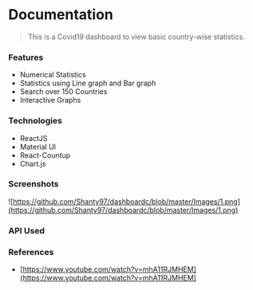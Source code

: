 
# Documentation

> This is a Covid19 dashboard to view basic country-wise statistics.

### Features

- Numerical Statistics
- Statistics using Line graph and Bar graph
- Search over 150 Countries
- Interactive Graphs

### Technologies

- ReactJS
- Material UI
- React-Countup
- Chart.js

### Screenshots

![https://github.com/Shanty97/dashboardc/blob/master/Images/1.png](https://github.com/Shanty97/dashboardc/blob/master/Images/1.png)



### API Used

[](https://covid19.mathdro.id/api/)

### References

- [https://www.youtube.com/watch?v=mhA11RJMHEM](https://www.youtube.com/watch?v=mhA11RJMHEM)
